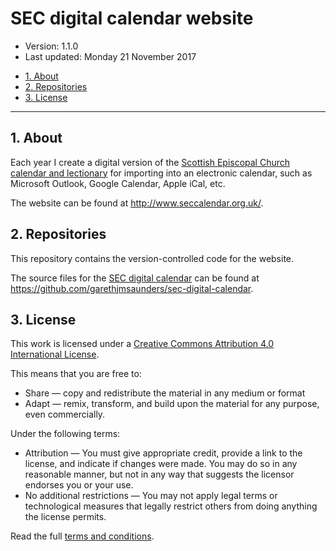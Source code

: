 # SEC digital calendar website

* Version: 1.1.0
* Last updated: Monday 21 November 2017

<!-- MarkdownTOC -->

- [1. About](#1-about)
- [2. Repositories](#2-repositories)
- [3. License](#3-license)

<!-- /MarkdownTOC -->

---

## 1. About

Each year I create a digital version of the [Scottish Episcopal Church calendar and lectionary](http://www.scotland.anglican.org/who-we-are/publications/liturgies/calendar-and-lectionary/) for importing into an electronic calendar, such as Microsoft Outlook, Google Calendar, Apple iCal, etc.

The website can be found at http://www.seccalendar.org.uk/.



## 2. Repositories

This repository contains the version-controlled code for the website.

The source files for the [SEC digital calendar](https://github.com/garethjmsaunders/sec-digital-calendar) can be found at https://github.com/garethjmsaunders/sec-digital-calendar.


## 3. License

This work is licensed under a [Creative Commons Attribution 4.0 International License](http://creativecommons.org/licenses/by/4.0/).

This means that you are free to:

* Share — copy and redistribute the material in any medium or format
* Adapt — remix, transform, and build upon the material for any purpose, even commercially.

Under the following terms:

* Attribution — You must give appropriate credit, provide a link to the license, and indicate if changes were made. You may do so in any reasonable manner, but not in any way that suggests the licensor endorses you or your use.
* No additional restrictions — You may not apply legal terms or technological measures that legally restrict others from doing anything the license permits.

Read the full [terms and conditions](http://www.seccalendar.org.uk/about/).
